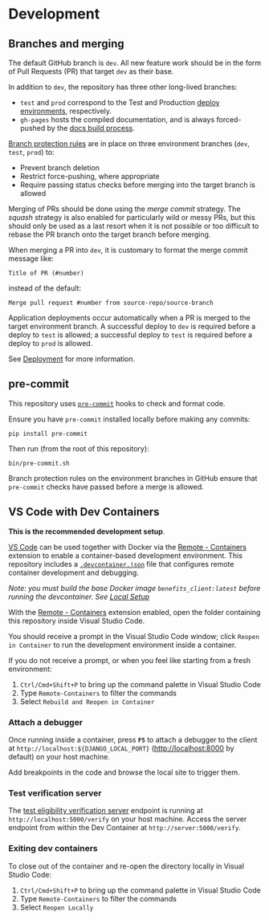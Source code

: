 # Development

## Branches and merging

The default GitHub branch is `dev`. All new feature work should be in the form of Pull Requests (PR) that target `dev` as their
base.

In addition to `dev`, the repository has three other long-lived branches:

* `test` and `prod` correspond to the Test and Production [deploy environments](../deployment/README.md), respectively.
* `gh-pages` hosts the compiled documentation, and is always forced-pushed by the
[docs build process](./documentation.md#deploying).

[Branch protection rules][gh-branch-protection] are in place on three environment branches (`dev`, `test`, `prod`) to:

* Prevent branch deletion
* Restrict force-pushing, where appropriate
* Require passing status checks before merging into the target branch is allowed

Merging of PRs should be done using the *merge commit* strategy. The *squash* strategy is also enabled for particularly wild or
messy PRs, but this should only be used as a last resort when it is not possible or too difficult to rebase the PR branch onto
the target branch before merging.

When merging a PR into `dev`, it is customary to format the merge commit message like:

```
Title of PR (#number)
```

instead of the default:

```
Merge pull request #number from source-repo/source-branch
```

Application deployments occur automatically when a PR is merged to the target environment branch. A successful deploy to
`dev` is required before a deploy to `test` is allowed; a successful deploy to `test` is required before a deploy to `prod` is
allowed.

See [Deployment](../deployment/README.md) for more information.

## pre-commit

This repository uses [`pre-commit`][pre-commit] hooks to check and format code.

Ensure you have `pre-commit` installed locally before making any commits:

```console
pip install pre-commit
```

Then run (from the root of this repository):

```console
bin/pre-commit.sh
```

Branch protection rules on the environment branches in GitHub ensure that `pre-commit` checks have passed before a merge is
allowed.

## VS Code with Dev Containers

**This is the recommended development setup**.

[VS Code][vscode] can be used together with Docker via the [Remote - Containers][vscode-containers] extension to enable a
container-based development environment. This repository includes a [`.devcontainer.json`][config-file] file that configures
remote container development and debugging.

*Note: you must build the base Docker image `benefits_client:latest` before running the devcontainer.
See [Local Setup](./README.md)*

With the [Remote - Containers][vscode-containers] extension enabled, open the folder containing this repository inside Visual
Studio Code.

You should receive a prompt in the Visual Studio Code window; click `Reopen in Container` to run the development environment
inside a container.

If you do not receive a prompt, or when you feel like starting from a fresh environment:

1. `Ctrl/Cmd+Shift+P` to bring up the command palette in Visual Studio Code
1. Type `Remote-Containers` to filter the commands
1. Select `Rebuild and Reopen in Container`

### Attach a debugger

Once running inside a container, press **`F5`** to attach a debugger to the client at `http://localhost:${DJANGO_LOCAL_PORT}`
(<http://localhost:8000> by default) on your host machine.

Add breakpoints in the code and browse the local site to trigger them.

### Test verification server

The [test eligibility verification server](./test-verification-server.md) endpoint is running at `http://localhost:5000/verify`
on your host machine. Access the server endpoint from within the Dev Container at `http://server:5000/verify`.

### Exiting dev containers

To close out of the container and re-open the directory locally in Visual Studio Code:

1. `Ctrl/Cmd+Shift+P` to bring up the command palette in Visual Studio Code
1. Type `Remote-Containers` to filter the commands
1. Select `Reopen Locally`


[config-file]: https://github.com/cal-itp/benefits/blob/dev/.devcontainer.json
[gh-branch-protection]: https://docs.github.com/en/github/administering-a-repository/defining-the-mergeability-of-pull-requests/about-protected-branches
[pre-commit]: https://pre-commit.com/
[vscode]: https://code.visualstudio.com/
[vscode-containers]: https://code.visualstudio.com/docs/remote/containers
